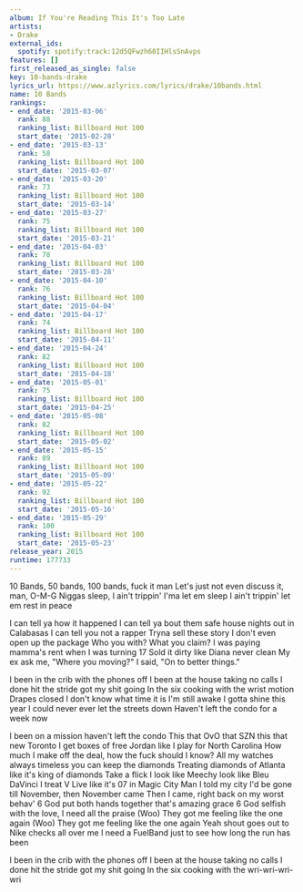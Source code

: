 ```yaml
---
album: If You're Reading This It's Too Late
artists:
- Drake
external_ids:
  spotify: spotify:track:12d5QFwzh60IIHlsSnAvps
features: []
first_released_as_single: false
key: 10-bands-drake
lyrics_url: https://www.azlyrics.com/lyrics/drake/10bands.html
name: 10 Bands
rankings:
- end_date: '2015-03-06'
  rank: 88
  ranking_list: Billboard Hot 100
  start_date: '2015-02-28'
- end_date: '2015-03-13'
  rank: 58
  ranking_list: Billboard Hot 100
  start_date: '2015-03-07'
- end_date: '2015-03-20'
  rank: 73
  ranking_list: Billboard Hot 100
  start_date: '2015-03-14'
- end_date: '2015-03-27'
  rank: 75
  ranking_list: Billboard Hot 100
  start_date: '2015-03-21'
- end_date: '2015-04-03'
  rank: 78
  ranking_list: Billboard Hot 100
  start_date: '2015-03-28'
- end_date: '2015-04-10'
  rank: 76
  ranking_list: Billboard Hot 100
  start_date: '2015-04-04'
- end_date: '2015-04-17'
  rank: 74
  ranking_list: Billboard Hot 100
  start_date: '2015-04-11'
- end_date: '2015-04-24'
  rank: 82
  ranking_list: Billboard Hot 100
  start_date: '2015-04-18'
- end_date: '2015-05-01'
  rank: 75
  ranking_list: Billboard Hot 100
  start_date: '2015-04-25'
- end_date: '2015-05-08'
  rank: 82
  ranking_list: Billboard Hot 100
  start_date: '2015-05-02'
- end_date: '2015-05-15'
  rank: 89
  ranking_list: Billboard Hot 100
  start_date: '2015-05-09'
- end_date: '2015-05-22'
  rank: 92
  ranking_list: Billboard Hot 100
  start_date: '2015-05-16'
- end_date: '2015-05-29'
  rank: 100
  ranking_list: Billboard Hot 100
  start_date: '2015-05-23'
release_year: 2015
runtime: 177733
---
```

10 Bands, 50 bands, 100 bands, fuck it man
Let's just not even discuss it, man, O-M-G
Niggas sleep, I ain't trippin' I'ma let em sleep
I ain't trippin' let em rest in peace

I can tell ya how it happened
I can tell ya bout them safe house nights out in Calabasas
I can tell you not a rapper
Tryna sell these story I don't even open up the package
Who you with? What you claim?
I was paying mamma's rent when I was turning 17
Sold it dirty like Diana never clean
My ex ask me, "Where you moving?" I said, "On to better things."



I been in the crib with the phones off
I been at the house taking no calls
I done hit the stride got my shit going
In the six cooking with the wrist motion
Drapes closed I don't know what time it is
I'm still awake I gotta shine this year
I could never ever let the streets down
Haven't left the condo for a week now



I been on a mission haven't left the condo
This that OvO that SZN this that new Toronto
I get boxes of free Jordan like I play for North Carolina
How much I make off the deal, how the fuck should I know?
All my watches always timeless you can keep the diamonds
Treating diamonds of Atlanta like it's king of diamonds
Take a flick I look like Meechy look like Bleu DaVinci
I treat V Live like it's 07 in Magic City
Man I told my city I'd be gone till November, then November came
Then I came, right back on my worst behav'
6 God put both hands together that's amazing grace
6 God selfish with the love, I need all the praise
(Woo)
They got me feeling like the one again
(Woo)
They got me feeling like the one again
Yeah shout goes out to Nike checks all over me
I need a FuelBand just to see how long the run has been



I been in the crib with the phones off
I been at the house taking no calls
I done hit the stride got my shit going
In the six cooking with the wri-wri-wri-wri
